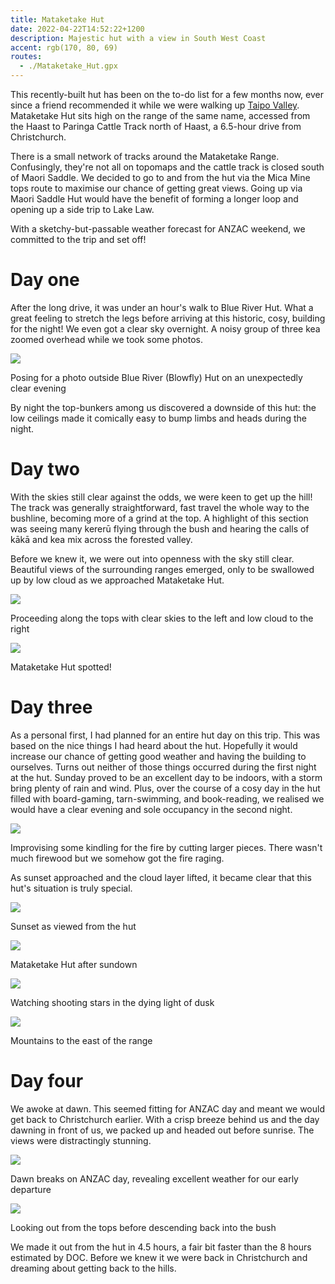 ```yaml
---
title: Mataketake Hut
date: 2022-04-22T14:52:22+1200
description: Majestic hut with a view in South West Coast
accent: rgb(170, 80, 69)
routes:
  - ./Mataketake_Hut.gpx
---
```


This recently-built hut has been on the to-do list for a few months now, ever since a friend recommended it while we were walking up [Taipo Valley](/taipo). Mataketake Hut sits high on the range of the same name, accessed from the Haast to Paringa Cattle Track north of Haast, a 6.5-hour drive from Christchurch.

There is a small network of tracks around the Mataketake Range. Confusingly, they're not all on topomaps and the cattle track is closed south of Maori Saddle. We decided to go to and from the hut via the Mica Mine tops route to maximise our chance of getting great views. Going up via Maori Saddle Hut would have the benefit of forming a longer loop and opening up a side trip to Lake Law.

With a sketchy-but-passable weather forecast for ANZAC weekend, we committed to the trip and set off!

# Day one

After the long drive, it was under an hour's walk to Blue River Hut. What a great feeling to stretch the legs before arriving at this historic, cosy, building for the night! We even got a clear sky overnight. A noisy group of three kea zoomed overhead while we took some photos.

![][blowfly-group]

<figcaption>Posing for a photo outside Blue River (Blowfly) Hut on an unexpectedly clear evening</figcaption>

By night the top-bunkers among us discovered a downside of this hut: the low ceilings made it comically easy to bump limbs and heads during the night.

# Day two

With the skies still clear against the odds, we were keen to get up the hill! The track was generally straightforward, fast travel the whole way to the bushline, becoming more of a grind at the top. A highlight of this section was seeing many kererū flying through the bush and hearing the calls of kākā and kea mix across the forested valley.

Before we knew it, we were out into openness with the sky still clear. Beautiful views of the surrounding ranges emerged, only to be swallowed up by low cloud as we approached Mataketake Hut.

![][entering-tops]

<figcaption>Proceeding along the tops with clear skies to the left and low cloud to the right</figcaption>

![][hut-approach]

<figcaption>Mataketake Hut spotted!</figcaption>

# Day three

As a personal first, I had planned for an entire hut day on this trip. This was based on the nice things I had heard about the hut. Hopefully it would increase our chance of getting good weather and having the building to ourselves. Turns out neither of those things occurred during the first night at the hut. Sunday proved to be an excellent day to be indoors, with a storm bring plenty of rain and wind. Plus, over the course of a cosy day in the hut filled with board-gaming, tarn-swimming, and book-reading, we realised we would have a clear evening and sole occupancy in the second night.

![][wood]

<figcaption>Improvising some kindling for the fire by cutting larger pieces. There wasn't much firewood but we somehow got the fire raging.</figcaption>

As sunset approached and the cloud layer lifted, it became clear that this hut's situation is truly special.

![][pano]

<figcaption>Sunset as viewed from the hut</figcaption>

![][astro-hut]

<figcaption>Mataketake Hut after sundown</figcaption>

![][astro-couple]

<figcaption>Watching shooting stars in the dying light of dusk</figcaption>

![][astro-hills]

<figcaption>Mountains to the east of the range</figcaption>

# Day four

We awoke at dawn. This seemed fitting for ANZAC day and meant we would get back to Christchurch earlier. With a crisp breeze behind us and the day dawning in front of us, we packed up and headed out before sunrise. The views were distractingly stunning.

![][astro-dawn]

<figcaption>Dawn breaks on ANZAC day, revealing excellent weather for our early departure</figcaption>

![][leaving-tops]

<figcaption>Looking out from the tops before descending back into the bush</figcaption>

We made it out from the hut in 4.5 hours, a fair bit faster than the 8 hours estimated by DOC. Before we knew it we were back in Christchurch and dreaming about getting back to the hills.

[blowfly-group]: ./DSC09590.jpg
[entering-tops]: ./DSC09610.jpg
[hut-approach]: ./DSC09618.jpg
[wood]: ./DSC09621.jpg
[pano]: ./DSC09649-HDR-Pano.jpg
[astro-hut]: ./DSC09678.jpg
[astro-couple]: ./DSC09685.jpg
[astro-hills]: ./DSC09691.jpg
[astro-dawn]: ./DSC09693.jpg
[leaving-tops]: ./DSC09719.jpg
